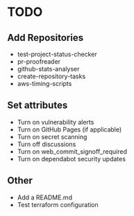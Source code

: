 # TODO

## Add Repositories

- test-project-status-checker
- pr-proofreader
- github-stats-analyser
- create-repository-tasks
- aws-timing-scripts

## Set attributes

- Turn on vulnerability alerts
- Turn on GitHub Pages (if applicable)
- Turn on secret scanning
- Turn off discussions
- Turn on web_commit_signoff_required
- Turn on dependabot security updates

## Other

- Add a README.md
- Test terraform configuration
